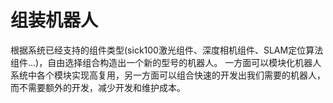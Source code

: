 # 组装机器人

根据系统已经支持的组件类型(sick100激光组件、深度相机组件、SLAM定位算法组件...)，自由选择组合构造出一个新的型号的机器人。
一方面可以模块化机器人系统中各个模块实现高复用，另一方面可以组合快速的开发出我们需要的机器人，而不需要额外的开发，减少开发和维护成本。
